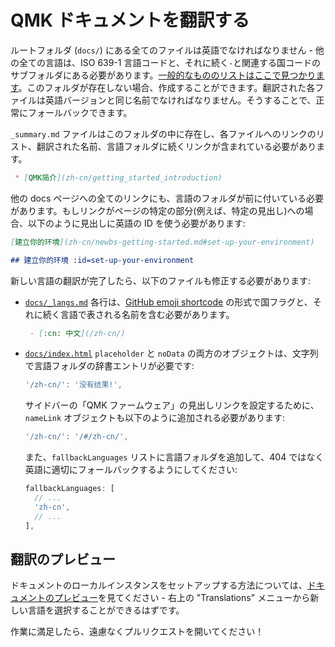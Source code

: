 # QMK ドキュメントを翻訳する

<!---
  original document: 0.9.51:docs/translating.md
  git diff 0.9.51 HEAD -- docs/translating.md | cat
-->

ルートフォルダ (`docs/`) にある全てのファイルは英語でなければなりません - 他の全ての言語は、ISO 639-1 言語コードと、それに続く`-`と関連する国コードのサブフォルダにある必要があります。[一般的なもののリストはここで見つかります](https://www.andiamo.co.uk/resources/iso-language-codes/)。このフォルダが存在しない場合、作成することができます。翻訳された各ファイルは英語バージョンと同じ名前でなければなりません。そうすることで、正常にフォールバックできます。

`_summary.md` ファイルはこのフォルダの中に存在し、各ファイルへのリンクのリスト、翻訳された名前、言語フォルダに続くリンクが含まれている必要があります。

```markdown
 * [QMK简介](zh-cn/getting_started_introduction)
```

他の docs ページへの全てのリンクにも、言語のフォルダが前に付いている必要があります。もしリンクがページの特定の部分(例えば、特定の見出し)への場合、以下のように見出しに英語の ID を使う必要があります:

```markdown
[建立你的环境](zh-cn/newbs-getting-started.md#set-up-your-environment)

## 建立你的环境 :id=set-up-your-environment
```

新しい言語の翻訳が完了したら、以下のファイルも修正する必要があります:

* [`docs/_langs.md`](https://github.com/qmk/qmk_firmware/blob/master/docs/_langs)
各行は、[GitHub emoji shortcode](https://github.com/ikatyang/emoji-cheat-sheet/blob/master/README.md#country-flag) の形式で国フラグと、それに続く言語で表される名前を含む必要があります。

  ```markdown
   - [:cn: 中文](/zh-cn/)
  ```

* [`docs/index.html`](https://github.com/qmk/qmk_firmware/blob/master/docs/index.html)
`placeholder` と `noData` の両方のオブジェクトは、文字列で言語フォルダの辞書エントリが必要です:

  ```js
  '/zh-cn/': '没有结果!',
  ```

   サイドバーの「QMK ファームウェア」の見出しリンクを設定するために、`nameLink` オブジェクトも以下のように追加される必要があります:

  ```js
  '/zh-cn/': '/#/zh-cn/',
  ```

   また、`fallbackLanguages` リストに言語フォルダを追加して、404 ではなく英語に適切にフォールバックするようにしてください:

  ```js
  fallbackLanguages: [
    // ...
    'zh-cn',
    // ...
  ],
  ```

## 翻訳のプレビュー

ドキュメントのローカルインスタンスをセットアップする方法については、[ドキュメントのプレビュー](contributing.md#previewing-the-documentation)を見てください - 右上の "Translations" メニューから新しい言語を選択することができるはずです。

作業に満足したら、遠慮なくプルリクエストを開いてください！
